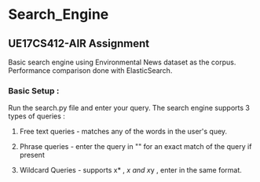 # Search_Engine


## UE17CS412-AIR Assignment 

Basic search engine using Environmental News dataset as the corpus. Performance comparison done with ElasticSearch.


### Basic Setup : 

Run the search.py file and enter your query. The search engine supports 3 types of queries :

1) Free text queries - matches any of the words in the user's quey.

2) Phrase queries - enter the query in "" for an exact match of the query if present

3) Wildcard Queries - supports x* , *x and x*y , enter in the same format.
